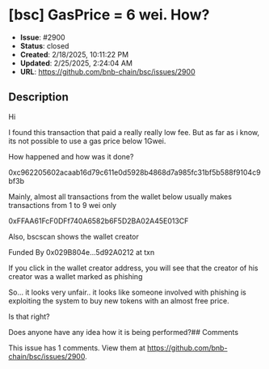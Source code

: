 # [bsc] GasPrice = 6 wei. How?

- **Issue**: #2900
- **Status**: closed
- **Created**: 2/18/2025, 10:11:22 PM
- **Updated**: 2/25/2025, 2:24:04 AM
- **URL**: https://github.com/bnb-chain/bsc/issues/2900

## Description

Hi

I found this transaction that paid a really really low fee. But as far as i know, its not possible to use a gas price below 1Gwei.

How happened and how was it done?

0xc962205602acaab16d79c611e0d5928b4868d7a985fc31bf5b588f9104c9bf3b


Mainly, almost all transactions from the wallet below usually makes transactions from 1 to 9 wei only

0xFFAA61FcF0DFf740A6582b6F5D2BA02A45E013CF



Also, bscscan shows the wallet creator

Funded By
0x029B804e...5d92A0212
at txn

If you click in the wallet creator address, you will see that the creator of his creator was a wallet marked as phishing

So... it looks very unfair.. it looks like someone involved with phishing is exploiting the system to buy new tokens with an almost free price.

Is that right?

Does anyone have any idea how it is being performed?## Comments

This issue has 1 comments. View them at https://github.com/bnb-chain/bsc/issues/2900.

